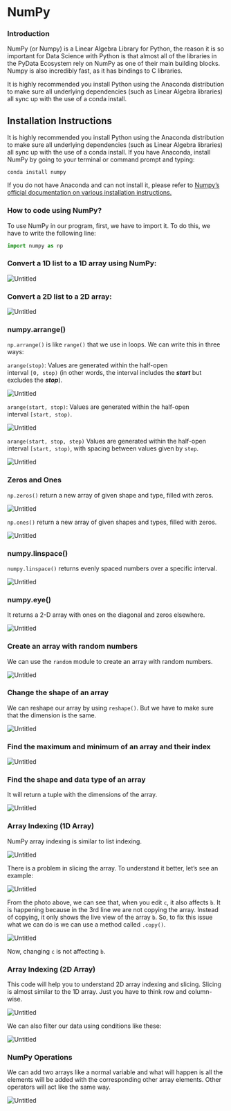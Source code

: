 # NumPy

### Introduction

NumPy (or Numpy) is a Linear Algebra Library for Python, the reason it is so important for Data Science with Python is that almost all of the libraries in the PyData Ecosystem rely on NumPy as one of their main building blocks. Numpy is also incredibly fast, as it has bindings to C libraries.

It is highly recommended you install Python using the Anaconda distribution to make sure all underlying dependencies (such as Linear Algebra libraries) all sync up with the use of a conda install.

## Installation Instructions

It is highly recommended you install Python using the Anaconda distribution to make sure all underlying dependencies (such as Linear Algebra libraries) all sync up with the use of a conda install. If you have Anaconda, install NumPy by going to your terminal or command prompt and typing:

```
conda install numpy
```

If you do not have Anaconda and can not install it, please refer to [Numpy’s official documentation on various installation instructions.](http://docs.scipy.org/doc/numpy-1.10.1/user/install.html)

### How to code using NumPy?

To use NumPy in our program, first, we have to import it. To do this, we have to write the following line:

```python
import numpy as np
```

### Convert a 1D list to a 1D array using NumPy:

![Untitled](resources/numPy/Untitled.png)

### Convert a 2D list to a 2D array:

![Untitled](resources/numPy/Untitled%201.png)

### numpy.arrange()

`np.arrange()` is like `range()` that we use in loops. We can write this in three ways:

`arange(stop)`: Values are generated within the half-open interval `[0, stop)` (in other words, the interval includes the ***start*** but excludes the ***stop***).

![Untitled](resources/numPy/Untitled%202.png)

`arange(start, stop)`: Values are generated within the half-open interval `[start, stop)`.

![Untitled](resources/numPy/Untitled%203.png)

`arange(start, stop, step)` Values are generated within the half-open interval `[start, stop)`, with spacing between values given by `step`.

![Untitled](resources/numPy/Untitled%204.png)

### Zeros and Ones

`np.zeros()` return a new array of given shape and type, filled with zeros.

![Untitled](resources/numPy/Untitled%205.png)

`np.ones()` return a new array of given shapes and types, filled with zeros.

![Untitled](resources/numPy/Untitled%206.png)

### **numpy.linspace()**

`numpy.linspace()` returns evenly spaced numbers over a specific interval. 

![Untitled](resources/numPy/Untitled%207.png)

### numpy.eye()

It returns a 2-D array with ones on the diagonal and zeros elsewhere.

![Untitled](resources/numPy/Untitled%208.png)

### Create an array with random numbers

We can use the `random` module to create an array with random numbers.

![Untitled](resources/numPy/Untitled%209.png)

### Change the shape of an array

We can reshape our array by using `reshape()`. But we have to make sure that the dimension is the same.

![Untitled](resources/numPy/Untitled%2010.png)

### Find the maximum and minimum of an array and their index

![Untitled](resources/numPy/Untitled%2011.png)

### Find the shape and data type of an array

It will return a tuple with the dimensions of the array.

![Untitled](resources/numPy/Untitled%2012.png)

### Array Indexing (1D Array)

NumPy array indexing is similar to list indexing.

![Untitled](resources/numPy/Untitled%2013.png)

There is a problem in slicing the array. To understand it better, let’s see an example:

![Untitled](resources/numPy/Untitled%2014.png)

From the photo above, we can see that, when you edit `c`, it also affects `b`. It is happening because in the 3rd line we are not copying the array. Instead of copying, it only shows the live view of the array `b`. So, to fix this issue what we can do is we can use a method called `.copy()`.

![Untitled](resources/numPy/Untitled%2015.png)

Now, changing `c` is not affecting `b`. 

### Array Indexing (2D Array)

This code will help you to understand 2D array indexing and slicing. Slicing is almost similar to the 1D array. Just you have to think row and column-wise.

![Untitled](resources/numPy/Untitled%2016.png)

We can also filter our data using conditions like these:

![Untitled](resources/numPy/Untitled%2017.png)

### NumPy Operations

We can add two arrays like a normal variable and what will happen is all the elements will be added with the corresponding other array elements. Other operators will act like the same way.

![Untitled](resources/numPy/Untitled%2018.png)
